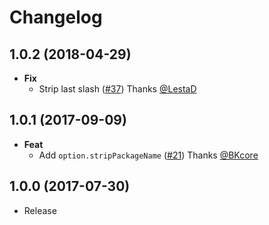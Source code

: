 # Changelog

## 1.0.2 (2018-04-29)
- **Fix**
  - Strip last slash ([#37](https://github.com/esdocs/esdocs-plugins/pull/37)) Thanks [@LestaD](https://github.com/LestaD)

## 1.0.1 (2017-09-09)
- **Feat**
  - Add `option.stripPackageName` ([#21](https://github.com/esdocs/esdocs-plugins/pull/21)) Thanks [@BKcore](https://github.com/BKcore)

## 1.0.0 (2017-07-30)
- Release
